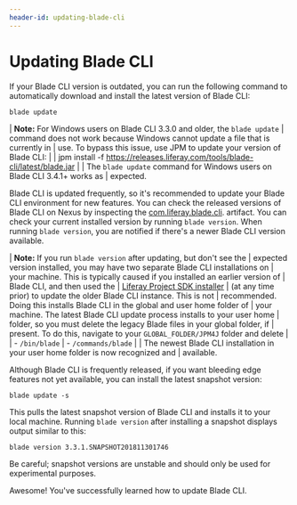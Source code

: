 ```yaml
---
header-id: updating-blade-cli
---
```


# Updating Blade CLI

If your Blade CLI version is outdated, you can run the following command to
automatically download and install the latest version of Blade CLI:

    blade update

| **Note:** For Windows users on Blade CLI 3.3.0 and older, the `blade update`
| command does not work because Windows cannot update a file that is currently in
| use. To bypass this issue, use JPM to update your version of Blade CLI:
| 
|     jpm install -f https://releases.liferay.com/tools/blade-cli/latest/blade.jar
| 
| The `blade update` command for Windows users on Blade CLI 3.4.1+ works as
| expected.

Blade CLI is updated frequently, so it's recommended to update your Blade CLI
environment for new features. You can check the released versions of Blade CLI
on Nexus by inspecting the
[com.liferay.blade.cli](https://repository-cdn.liferay.com/nexus/content/repositories/liferay-public-releases/com/liferay/blade/com.liferay.blade.cli/).
artifact. You can check your current installed version by running `blade
version`. When running `blade version`, you are notified if there's a newer
Blade CLI version available.

| **Note:** If you run `blade version` after updating, but don't see the
| expected version installed, you may have two separate Blade CLI installations on
| your machine. This is typically caused if you installed an earlier version of
| Blade CLI, and then used the
| [Liferay Project SDK installer](/docs/7-1/tutorials/-/knowledge_base/t/installing-blade-cli)
| (at any time prior) to update the older Blade CLI instance. This is not
| recommended. Doing this installs Blade CLI in the global and user home folder of
| your machine. The latest Blade CLI update process installs to your user home
| folder, so you must delete the legacy Blade files in your global folder, if
| present. To do this, navigate to your `GLOBAL_FOLDER/JPM4J` folder and delete
| 
| - `/bin/blade`
| - `/commands/blade`
| 
| The newest Blade CLI installation in your user home folder is now recognized and
| available.

Although Blade CLI is frequently released, if you want bleeding edge features
not yet available, you can install the latest snapshot version:

    blade update -s

This pulls the latest snapshot version of Blade CLI and installs it to your
local machine. Running `blade version` after installing a snapshot displays
output similar to this:

    blade version 3.3.1.SNAPSHOT201811301746

Be careful; snapshot versions are unstable and should only be used for
experimental purposes.

Awesome! You've successfully learned how to update Blade CLI.
